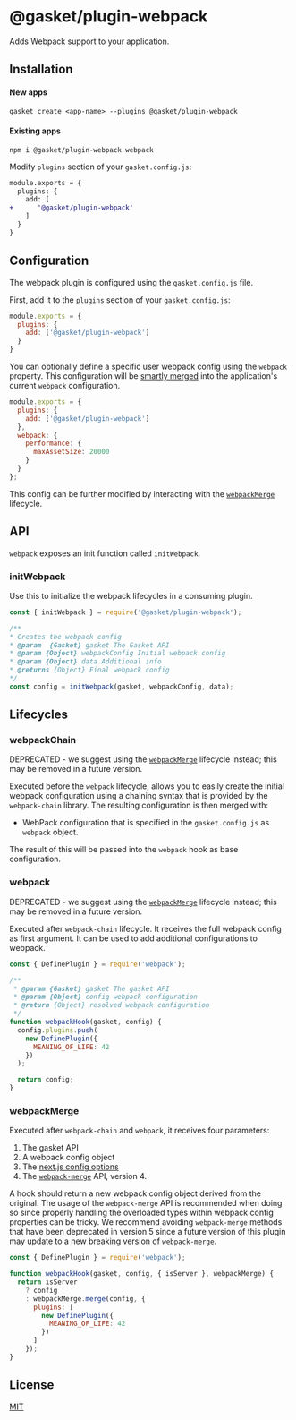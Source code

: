 # @gasket/plugin-webpack

Adds Webpack support to your application.

## Installation

#### New apps

```
gasket create <app-name> --plugins @gasket/plugin-webpack
```

#### Existing apps

```
npm i @gasket/plugin-webpack webpack
```

Modify `plugins` section of your `gasket.config.js`:

```diff
module.exports = {
  plugins: {
    add: [
+      '@gasket/plugin-webpack'
    ]
  }
}
```

## Configuration

The webpack plugin is configured using the `gasket.config.js` file.

First, add it to the `plugins` section of your `gasket.config.js`:

```js
module.exports = {
  plugins: {
    add: ['@gasket/plugin-webpack']
  }
}
```

You can optionally define a specific user webpack config using the `webpack`
property. This configuration will be [smartly merged] into the application's
current `webpack` configuration.

```js
module.exports = {
  plugins: {
    add: ['@gasket/plugin-webpack']
  },
  webpack: {
    performance: {
      maxAssetSize: 20000
    }
  }
};
```

This config can be further modified by interacting with the [`webpackMerge`](#webpackMerge)
lifecycle.

## API

`webpack` exposes an init function called `initWebpack`.

### initWebpack

Use this to initialize the webpack lifecycles in a consuming plugin.

```js
const { initWebpack } = require('@gasket/plugin-webpack');

/**
* Creates the webpack config
* @param  {Gasket} gasket The Gasket API
* @param {Object} webpackConfig Initial webpack config
* @param {Object} data Additional info
* @returns {Object} Final webpack config
*/
const config = initWebpack(gasket, webpackConfig, data);
```

## Lifecycles

### webpackChain

DEPRECATED - we suggest using the [`webpackMerge`](#webpackMerge) lifecycle instead; this may be removed in a future version.

Executed before the `webpack` lifecycle, allows you to easily create the initial
webpack configuration using a chaining syntax that is provided by the
`webpack-chain` library. The resulting configuration is then merged with:

- WebPack configuration that is specified in the `gasket.config.js` as `webpack`
  object.

The result of this will be passed into the `webpack` hook as base configuration.

### webpack

DEPRECATED - we suggest using the [`webpackMerge`](#webpackMerge) lifecycle instead; this may be removed in a future version.

Executed after `webpack-chain` lifecycle. It receives the full webpack config as
first argument. It can be used to add additional configurations to webpack.

```js
const { DefinePlugin } = require('webpack');

/**
 * @param {Gasket} gasket The gasket API
 * @param {Object} config webpack configuration
 * @return {Object} resolved webpack configuration
 */
function webpackHook(gasket, config) {
  config.plugins.push(
    new DefinePlugin({
      MEANING_OF_LIFE: 42
    })
  );

  return config;
}
```

### webpackMerge

Executed after `webpack-chain` and `webpack`, it receives four parameters:

1. The gasket API
2. A webpack config object
3. The [next.js config options](https://nextjs.org/docs/api-reference/next.config.js/custom-webpack-config)
4. The [`webpack-merge`](https://github.com/survivejs/webpack-merge/tree/v4.2.2) API, version 4.

A hook should return a new webpack config object derived from the original. The usage of the `webpack-merge` API is recommended when doing so since properly handling the overloaded types within webpack config properties can be tricky. We recommend avoiding `webpack-merge` methods that have been deprecated in version 5 since a future version of this plugin may update to a new breaking version of `webpack-merge`.


```js
const { DefinePlugin } = require('webpack');

function webpackHook(gasket, config, { isServer }, webpackMerge) {
  return isServer
    ? config
    : webpackMerge.merge(config, {
      plugins: [
        new DefinePlugin({
          MEANING_OF_LIFE: 42
        })
      ]
    });
}
```

## License

[MIT](./LICENSE.md)

<!-- LINKS -->

[smartly merged]: https://github.com/survivejs/webpack-merge#smart-merging
